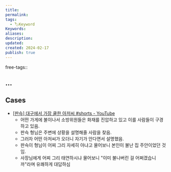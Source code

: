 ```yaml
---
title: 
permalink: 
tags:
  - 🏷️Keyword
Keywords: 
aliases: 
description: 
updated: 
created: 2024-02-17
publish: true
---
```

free-tags:: 

## ...

## Cases
- [[판슥] 대구에서 가장 쿨한 아저씨 #shorts - YouTube](https://www.youtube.com/shorts/aa-T0ts8V-U)
	- 어떤 가게에 불이나서 소방위원들은 화재를 진압하고 있고 이를 사람들이 구경하고 있음. 
	- 판슥 형님은 주변에 상황을 설명해줄 사람을 찾음. 
	- 그러자 어떤 아저씨가 오더니 자기가 안다면서 설명했음. 
	- 판슥이 형님이 어찌 그리 자세히 아냐고 물어보니 본인이 불난 집 주안이었던 것임.
	- 사장님에게 어찌 그리 태연하시냐 물어보니 "이미 불나버린 걸 어쩌겠습니까"라며 유쾌하게 대답하심